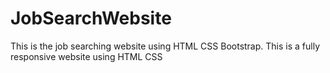 # JobSearchWebsite
This is the job searching website using HTML CSS Bootstrap. This is a fully responsive website using HTML CSS
